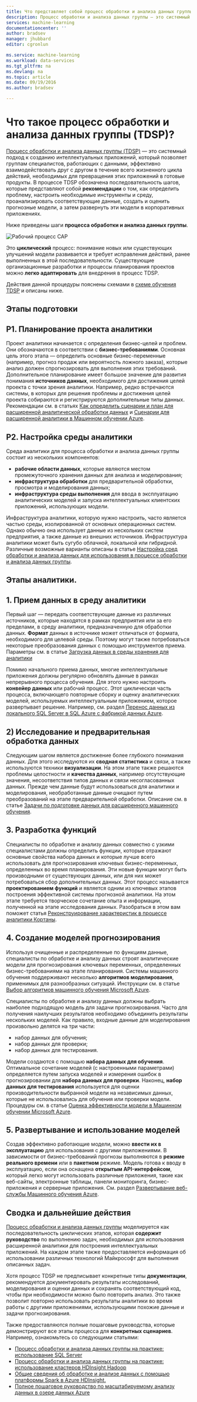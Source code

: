 ```yaml
---
title: Что представляет собой процесс обработки и анализа данных группы (TDSP)? | Microsoft Docs
description: Процесс обработки и анализа данных группы — это системный метод для создания интеллектуальных приложений, которые используют расширенную аналитику.
services: machine-learning
documentationcenter: ''
author: bradsev
manager: jhubbard
editor: cgronlun

ms.service: machine-learning
ms.workload: data-services
ms.tgt_pltfrm: na
ms.devlang: na
ms.topic: article
ms.date: 09/19/2016
ms.author: bradsev

---
```

# Что такое процесс обработки и анализа данных группы (TDSP)?
[Процесс обработки и анализа данных группы (TDSP)](data-science-process-overview.md) — это системный подход к созданию интеллектуальных приложений, который позволяет группам специалистов, работающих с данными, эффективно взаимодействовать друг с другом в течение всего жизненного цикла действий, необходимых для превращения этих приложений в готовые продукты. В процессе TDSP обозначена последовательность шагов, которые представляют собой **рекомендации** о том, как определить проблему, настроить необходимые инструменты и среду, проанализировать соответствующие данные, создать и оценить прогнозные модели, а затем развернуть эти модели в корпоративных приложениях.

Ниже приведены шаги **процесса обработки и анализа данных группы**.

![Рабочий процесс CAP](./media/machine-learning-data-science-the-cortana-analytics-process/CAP-workflow.png)

Это **циклический** процесс: понимание новых или существующих улучшений модели развивается и требует исправления действий, ранее выполненных в этой последовательности. Существующие организационные разработки и процессы планирования проектов можно **легко адаптировать** для внедрения в процесс TDSP.

Действия данной процедуры пояснены схемами в [схеме обучения TDSP](https://azure.microsoft.com/documentation/learning-paths/cortana-analytics-process/) и описаны ниже.

## Этапы подготовки
## P1. Планирование проекта аналитики
Проект аналитики начинается с определения бизнес-целей и проблем. Они обозначаются в соответствии с **бизнес-требованиями**. Основная цель этого этапа — определить основные бизнес-переменные (например, прогноз продаж или вероятность ложного заказа), которые анализ должен спрогнозировать для выполнения этих требований. Дополнительное планирование имеет большое значение для развития понимания **источников данных**, необходимого для достижения целей проекта с точки зрения аналитики. Например, редко встречаются системы, в которых для решения проблемы и достижения целей проекта собираются и регистрируются дополнительные типы данных. Рекомендации см. в статьях [Как определить сценарии и план для расширенной аналитической обработки данных](machine-learning-data-science-plan-your-environment.md) и [Сценарии для расширенной аналитики в Машинном обучении Azure](machine-learning-data-science-plan-sample-scenarios.md).

## P2. Настройка среды аналитики
Среда аналитики для процесса обработки и анализа данных группы состоит из нескольких компонентов:

* **рабочие области данных**, которые являются местом промежуточного хранения данных для анализа и моделирования;
* **инфраструктура обработки** для предварительной обработки, просмотра и моделирования данных;
* **инфраструктура среды выполнения** для ввода в эксплуатацию аналитических моделей и запуска интеллектуальных клиентских приложений, использующих модели.

Инфраструктура аналитики, которую нужно настроить, часто является частью среды, изолированной от основных операционных систем. Однако обычно она использует данные из нескольких систем предприятия, а также данные из внешних источников. Инфраструктура аналитики может быть сугубо облачной, локальной или гибридной. Различные возможные варианты описаны в статье [Настройка сред обработки и анализа данных для использования в процессе обработки и анализа данных группы](machine-learning-data-science-environment-setup.md).

## Этапы аналитики.
## 1\. Прием данных в среду аналитики
Первый шаг — передать соответствующие данные из различных источников, которые находятся в рамках предприятия или за его пределами, в среду аналитики, предназначенную для обработки данных. **Формат** данных в источнике может отличаться от формата, необходимого для целевой среды. Поэтому могут также потребоваться некоторые преобразования данных с помощью инструментов приема. Параметры см. в статье [Загрузка данных в среды хранения для аналитики](machine-learning-data-science-ingest-data.md)

Помимо начального приема данных, многие интеллектуальные приложения должны регулярно обновлять данные в рамках непрерывного процесса обучения. Для этого нужно настроить **конвейер данных** или рабочий процесс. Этот циклическая часть процесса, включающего повторные сборку и оценку аналитических моделей, используемых интеллектуальным приложением, которое развертывает решение. Например, см. раздел [Перенос данных из локального SQL Server в SQL Azure с фабрикой данных Azure](machine-learning-data-science-move-sql-azure-adf.md).

## 2) Исследование и предварительная обработка данных
Следующим шагом является достижение более глубокого понимания данных. Для этого исследуются их **сводная статистика** и связи, а также используются техники **визуализации**. На этом этапе также решаются проблемы целостности и **качества данных**, например отсутствующие значения, несоответствия типов данных и связи несогласованных данных. Прежде чем данные будут использоваться для аналитики и моделирования, необработанные данные очищают путем преобразований на этапе предварительной обработки. Описание см. в статье [Задачи по подготовке данных для расширенного машинного обучения](machine-learning-data-science-prepare-data.md).

## 3\. Разработка функций
Специалисты по обработке и анализу данных совместно с узкими специалистами должны определить функции, которые отражают основные свойства набора данных и которые лучше всего использовать для прогнозирования ключевых бизнес-переменных, определенных во время планирования. Эти новые функции могут быть производными от существующих данных, или для них может потребоваться сбор дополнительных данных. Этот процесс называется **проектированием функций** и является одним из ключевых этапов построения эффективной системы прогнозной аналитики. На этом этапе требуется творческое сочетание опыта и информации, полученной на этапе исследования данных. Разобраться в этом вам поможет статья [Реконструирование характеристик в процессе аналитики Кортаны](machine-learning-data-science-create-features.md).

## 4\. Создание моделей прогнозирования
Используя очищенные и распределенные по функциям данные, специалисты по обработке и анализу данных строят аналитические модели для прогнозирования ключевых переменных, определенных бизнес-требованиями на этапе планирования. Системы машинного обучения поддерживают несколько **алгоритмов моделирования**, применимых для разнообразных ситуаций. Инструкции см. в статье [Выбор алгоритмов машинного обучения Microsoft Azure](machine-learning-algorithm-choice.md).

Специалисты по обработке и анализу данных должны выбрать наиболее подходящую модель для задачи прогнозирования. Часто для получения наилучших результатов необходимо объединить результаты нескольких моделей. Как правило, входные данные для моделирования произвольно делятся на три части:

* набор данных для обучения;
* набор данных для проверки;
* набор данных для тестирования.

Модели создаются с помощью **набора данных для обучения**. Оптимальное сочетание моделей (с настроенными параметрами) определяется путем запуска моделей и измерения ошибок в прогнозировании для **набора данных для проверки**. Наконец, **набор данных для тестирования** используется для оценки производительности выбранной модели на независимых данных, которые не использовались для обучения или проверки модели. Процедуры см. в статье [Оценка эффективности модели в Машинном обучении Microsoft Azure](machine-learning-evaluate-model-performance.md).

## 5\. Развертывание и использование моделей
Создав эффективно работающие модели, можно **ввести их в эксплуатацию** для использования с другими приложениями. В зависимости от бизнес-требований прогнозы выполняются в **режиме реального времени** или в **пакетном** режиме. Модель готова к вводу в эксплуатацию, если она оснащена **открытым API-интерфейсом**, который легко могут использовать различные приложения, такие как веб-сайты, электронные таблицы, панели мониторинга, бизнес-приложения и серверные приложения. См. раздел [Развертывание веб-службы Машинного обучения Azure](machine-learning-publish-a-machine-learning-web-service.md).

## Сводка и дальнейшие действия
[Процесс обработки и анализа данных группы](https://azure.microsoft.com/documentation/learning-paths/cortana-analytics-process/) моделируется как последовательность циклических этапов, которая **содержит руководство** по выполнению задач, необходимых для использования расширенной аналитики для построения интеллектуальных приложений. На каждом этапе также предоставляется информация об использовании различных технологий Майкрософт для выполнения описанных задач.

Хотя процесс TDSP не предписывает конкретные типы **документации**, рекомендуется документировать результаты исследований, моделирования и оценки данных и сохранять соответствующий код, чтобы при необходимости можно было повторить анализ. Это также позволит повторно использовать результаты аналитики во время работы с другими приложениями, использующими похожие данные и задачи прогнозирования.

Также предоставляются полные пошаговые руководства, которые демонстрируют все этапы процесса для **конкретных сценариев**. Например, ознакомьтесь со следующими статьями:

* [Процесс обработки и анализа данных группы на практике: использование SQL Server](machine-learning-data-science-process-sql-walkthrough.md)
* [Процесс обработки и анализа данных группы на практике: использование кластеров HDInsight Hadoop](machine-learning-data-science-process-hive-walkthrough.md)
* [Общие сведения об обработке и анализе данных с помощью платформы Spark в Azure HDInsight.](machine-learning-data-science-spark-overview.md)
* [Полное пошаговое руководство по масштабируемому анализу данных в озере данных Azure](machine-learning-data-science-process-data-lake-walkthrough.md)

<!---HONumber=AcomDC_0921_2016-->